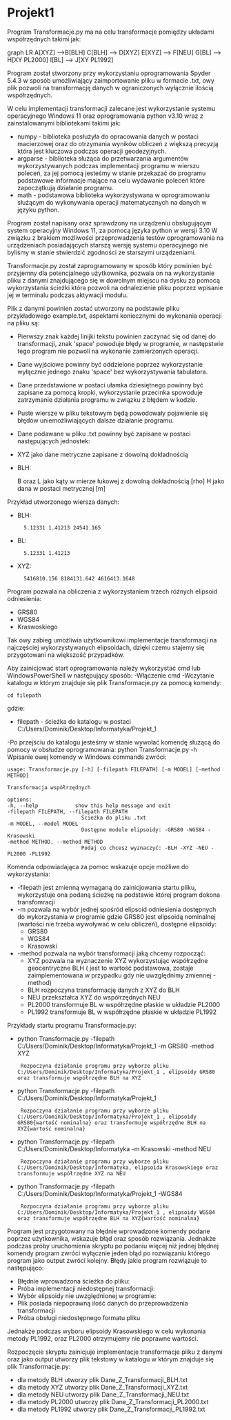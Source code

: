 # Projekt1



Program Transformacje.py ma na celu transformacje pomiędzy układami współrzędnych takimi jak:

graph LR
A[XYZ] -->B[BLH]
C[BLH] --> D[XYZ]
E[XYZ] --> F[NEU]
G[BL] --> H[XY PL2000]
I[BL] --> J[XY PL1992]


Program został stworzony przy wykorzystaniu oprogramowania Spyder 5.4.3 w sposób umożliwiający zaimportowanie pliku w formacie .txt, owy plik pozwoli na transformację danych w ograniczonych wyłącznie ilością współrzędnych.



W celu implementacji transformacji zalecane jest wykorzystanie systemu operacyjnego Windows 11 oraz oprogramowania python v3.10 wraz z zainstalowanymi bibliotekami takimi jak:
- numpy - biblioteka posłużyła do opracowania danych w postaci macierzowej oraz do otrzymania wyników obliczeń z większą precyzją która jest kluczowa podczas operacji geodezyjnych.
- argparse - biblioteka służąca do przetwarzania argumentów wykorzystywanych podczas implementacji programu w wierszu poleceń, za jej pomocą jesteśmy w stanie przekazać do programu podstawowe informacje mające na celu wydawanie poleceń które zapoczątkują działanie programu.
- math - podstawowa biblioteka wykorzystywana w oprogramowaniu służącym do wykonywania operacji matematycznych na danych w języku python.



Program został napisany oraz sprawdzony na urządzeniu obsługującym system operacyjny Windows 11, za pomocą języka python w wersji 3.10
W związku z brakiem możliwości przeprowadzenia testów oprogramowania na urządzeniach posiadających starszą wersję systemu operacyjnego nie byliśmy w stanie stwierdzić zgodności ze starszymi urządzeniami.

Transformacje.py został zaprogramowany w sposób który powinien być przyjemny dla potencjalnego użytkownika, pozwala on na wykorzystanie pliku z danymi znajdującego się w dowolnym miejscu na dysku za pomocą wykorzystania ścieżki która pozwoli na odnalezienie pliku poprzez wpisanie jej w terminalu podczas aktywacji modułu.

Plik z danymi powinien zostać utworzony na podstawie pliku przykładowego example.txt, aspektami koniecznymi do wykonania operacji na pliku są:
- Pierwszy znak każdej linijki tekstu powinien zaczynać się od danej do transformacji, znak 'space' powoduje błędy w programie, w następstwie tego program nie pozwoli na wykonanie zamierzonych operacji.
- Dane wyjściowe powinny być oddzielone poprzez wykorzystanie wyłącznie jednego znaku 'space' bez wykorzystywania tabulatora.
- Dane przedstawione w postaci ułamka dziesiętnego powinny być zapisane za pomocą kropki, wykorzystanie przecinka spowoduje zatrzymanie działania programu w związku z błędem w kodzie.
- Puste wiersze w pliku tekstowym będą powodowały pojawienie się błędów uniemożliwiających dalsze działanie programu.
- Dane podawane w pliku .txt powinny być zapisane w postaci następujących jednostek:

- XYZ jako dane metryczne zapisane z dowolną dokładnością

- BLH:
	
	B oraz L jako kąty w mierze łukowej z dowolną dokładnością [rho]
	H jako dana w postaci metrycznej [m]	

Przykład utworzonego wiersza danych:
- BLH:

		5.12331 1.41213 24541.165
- BL:

		5.12331 1.41213
- XYZ:

		5416810.156 8184131.642 4616413.1648


Program pozwala na obliczenia z wykorzystaniem trzech różnych elipsoid odniesienia:
- GRS80
- WGS84
- Kraswoskiego

Tak owy zabieg umożliwia użytkownikowi implementacje transformacji na najczęściej wykorzystywanych elipsoidach, dzięki czemu stajemy się przygotowani na większość przypadków.

Aby zainicjować start oprogramowania należy wykorzystać cmd lub WindowsPowerShell w następujący sposób:
-Włączenie cmd
-Wczytanie katalogu w którym znajduje się plik Transformacje.py za pomocą komendy:

	cd filepath
gdzie:

- filepath - ścieżka do katalogu w postaci C:/Users/Dominik/Desktop/Informatyka/Projekt_1 

-Po przejściu do katalogu jesteśmy w stanie wywołać komendę służącą do pomocy w obsłudze oprogramowania:
	python Transformacje.py -h
Wpisanie owej komendy w Windows commands zwróci:

	usage: Transformacje.py [-h] [-filepath FILEPATH] [-m MODEL] [-method METHOD]

	Transformacja współrzędnych

	options:
  	-h, --help            show this help message and exit
  	-filepath FILEPATH, --filepath FILEPATH
                        	Ścieżka do pliku .txt
  	-m MODEL, --model MODEL
                        	Dostępne modele elipsoidy: -GRS80 -WGS84 -Krasowski
  	-method METHOD, --method METHOD
                        	Podaj co chcesz wyznaczyć: -BLH -XYZ -NEU -PL2000 -PL1992

Komenda odpowiadająca za pomoc wskazuje opcje możliwe do wykorzystania:
- -filepath jest zmienną wymaganą do zainicjowania startu pliku, wykorzystuje ona podaną ścieżkę na podstawie której program dokona transfomracji
- -m pozwala na wybór jednej spośród elipsoid odniesienia dostępnych do wykorzystania w programie gdzie GRS80 jest elipsoidą nominalnej (wartości nie trzeba wywoływać w celu obliczeń), dostępne elipsoidy:
	- GRS80
	- WGS84
	- Krasowski
- -method pozwala na wybór transformacji jaką chcemy rozpocząć:
	- XYZ pozwala na wyznaczenie XYZ wykorzystując współrzędne geocentryczne BLH ( jest to wartość podstawowa, zostaje zaimplementowana w przypadku gdy nie uwzględnimy zmiennej -method)
	- BLH rozpoczyna transformację danych z XYZ do BLH
	- NEU przekształca XYZ do współrzędnych NEU
	- PL2000 transformuje BL w współrzędne płaskie w układzie PL2000
	- PL1992 transformuje BL w współrzędne płaskie w układzie PL1992



Przykłady startu programu Transformacje.py:
 - python Transformacje.py -filepath C:/Users/Dominik/Desktop/Informatyka/Projekt_1 -m GRS80 -method XYZ     
 
 		Rozpoczyna działanie programu przy wyborze pliku C:/Users/Dominik/Desktop/Informatyka/Projekt_1 , elipsoidy GRS80 oraz transformuje współrzędne BLH na XYZ
		
 - python Transformacje.py -filepath C:/Users/Dominik/Desktop/Informatyka/Projekt_1      
 
 		Rozpoczyna działanie programu przy wyborze pliku C:/Users/Dominik/Desktop/Informatyka/Projekt_1 , elipsoidy GRS80{wartość nominalna} oraz transformuje współrzędne BLH na XYZ{wartość nominalna}
 
 - python Transformacje.py -filepath C:/Users/Dominik/Desktop/Informatyka -m Krasowski -method NEU
 
 		Rozpoczyna działanie programu przy wyborze pliku C:/Users/Dominik/Desktop/Informatyka, elipsoida Krasowskiego oraz transformuje współrzędne XYZ na NEU
		
 - python Transformacje.py -filepath C:/Users/Dominik/Desktop/Informatyka/Projekt_1 -WGS84      
 
 		Rozpoczyna działanie programu przy wyborze pliku C:/Users/Dominik/Desktop/Informatyka/Projekt_1 , elipsoidy WGS84 oraz transformuje współrzędne BLH na XYZ{wartość nominalna}

Program jest przygotowany na błędnie wprowadzone komendy podane poprzez użytkownika, wskazuje błąd oraz sposób rozwiązania.
Jednakże podczas próby uruchomienia skryptu po podaniu więcej niż jednej błędnej komendy program zwróci wyłącznie jeden błąd po rozwiązaniu którego program jako output zwróci kolejny.
Błędy jakie program rozwiązuje to następująco:
- Błędnie wprowadzona ścieżka do pliku:
- Próba implementacji niedostępnej transformacji:
- Wybór elipsoidy nie uwzględnionej w programie:
- Plik posiada niepoprawną ilość danych do przeprowadzenia transformacji
- Próba obsługi niedostępnego formatu pliku

Jednakże podczas wyboru elipsoidy Krasowskiego w celu wykonania metody PL1992, oraz PL2000 otrzymujemy nie poprawne wartości.

Rozpoczęcie skryptu zainicjuje implementacje transformacje pliku z danymi oraz jako output utworzy plik tekstowy w katalogu w którym znajduje się plik Transformacje.py:

- dla metody BLH utworzy plik Dane_Z_Transformacji_BLH.txt
- dla metody XYZ utworzy plik Dane_Z_Transformacji_XYZ.txt
- dla metody NEU utworzy plik Dane_Z_Transformacji_NEU.txt
- dla metody PL2000 utworzy plik Dane_Z_Transformacji_PL2000.txt
- dla metody PL1992 utworzy plik Dane_Z_Transformacji_PL1992.txt